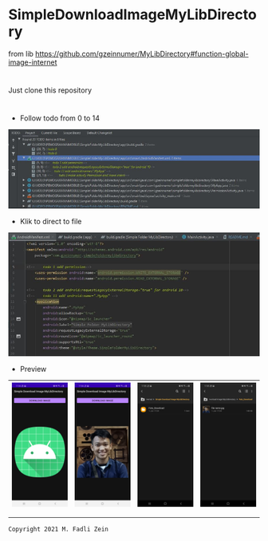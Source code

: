 # SimpleDownloadImageMyLibDirectory
 from lib https://github.com/gzeinnumer/MyLibDirectory#function-global-image-internet

#
Just clone this repository
#
- Follow todo from 0 to 14

<p align="center">
  <img src="https://github.com/gzeinnumer/SimpleFolderMyLibDirectory/blob/master/preview/example1.jpg"/>
</p>

- Klik to direct to file

<p align="center">
  <img src="https://github.com/gzeinnumer/SimpleFolderMyLibDirectory/blob/master/preview/example2.jpg"/>
</p>

- Preview

|<img src="https://github.com/gzeinnumer/SimpleDownloadImageMyLibDirectory/blob/master/preview/example3.jpg"/>|<img src="https://github.com/gzeinnumer/SimpleDownloadImageMyLibDirectory/blob/master/preview/example4.jpg"/>|<img src="https://github.com/gzeinnumer/SimpleDownloadImageMyLibDirectory/blob/master/preview/example5.jpg"/>|<img src="https://github.com/gzeinnumer/SimpleDownloadImageMyLibDirectory/blob/master/preview/example6.jpg"/>|
|--|--|--|--|

---

```
Copyright 2021 M. Fadli Zein
```